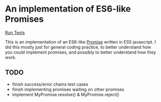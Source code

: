 # An implementation of ES6-like Promises

[Run Tests](https://ryanbard.github.io/coding-katas/javascript/concurrency/promise/promise.html)

This is an implementation of an ES6-like [Promise](https://developer.mozilla.org/en-US/docs/Web/JavaScript/Reference/Global_Objects/Promise) written in ES5 javascript.  I did this mostly just for general coding practice, to better understand how you could implement promises, and possibly to better understand how they work.

## TODO

* finish success/error chains test cases
* finish implementing promises waiting on other promises
* implement MyPromise.resolve() & MyPromise.reject()
